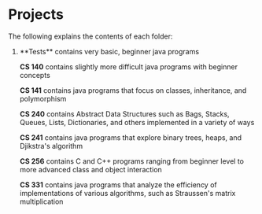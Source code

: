 # Projects

The following explains the contents of each folder:

<ol>

<li>**Tests**  contains very basic, beginner java programs </li>

**CS 140** contains slightly more difficult java programs with beginner concepts

**CS 141** contains java programs that focus on classes, inheritance, and polymorphism

**CS 240** contains Abstract Data Structures such as Bags, Stacks, Queues, Lists, Dictionaries, and others implemented in a variety of ways

**CS 241** contains java programs that explore binary trees, heaps, and Djikstra's algorithm

**CS 256** contains C and C++ programs ranging from beginner level to more advanced class and object interaction

**CS 331** contains java programs that analyze the efficiency of implementations of various algorithms, such as Straussen's matrix multiplication
